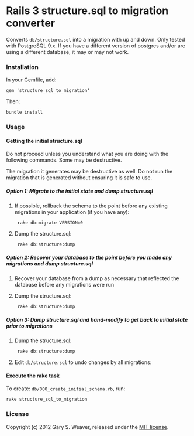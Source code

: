 Rails 3 structure.sql to migration converter
=====

Converts `db/structure.sql` into a migration with up and down. Only tested with PostgreSQL 9.x. If you have a different version of postgres and/or are using a different database, it may or may not work.

### Installation

In your Gemfile, add:

    gem 'structure_sql_to_migration'

Then:

    bundle install

### Usage

#### Getting the initial structure.sql

Do not proceed unless you understand what you are doing with the following commands. Some may be destructive.

The migration it generates may be destructive as well. Do not run the migration that is generated without ensuring it is safe to use.

##### Option 1: Migrate to the initial state and dump structure.sql

1. If possible, rollback the schema to the point before any existing migrations in your application (if you have any):

        rake db:migrate VERSION=0

2. Dump the structure.sql:

        rake db:structure:dump

##### Option 2: Recover your database to the point before you made any migrations and dump structure.sql

1. Recover your database from a dump as necessary that reflected the database before any migrations were run

2. Dump the structure.sql:

        rake db:structure:dump

##### Option 3: Dump structure.sql and hand-modify to get back to initial state prior to migrations

1. Dump the structure.sql:

        rake db:structure:dump

2. Edit `db/structure.sql` to undo changes by all migrations:

#### Execute the rake task

To create: `db/000_create_initial_schema.rb`, run:

    rake structure_sql_to_migration

### License

Copyright (c) 2012 Gary S. Weaver, released under the [MIT license][lic].

[lic]: http://github.com/garysweaver/structure_sql_to_migration/blob/master/LICENSE
